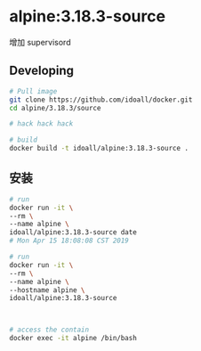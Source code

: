 # alpine:3.18.3-source

增加 supervisord 

## Developing

```bash
# Pull image
git clone https://github.com/idoall/docker.git
cd alpine/3.18.3/source

# hack hack hack

# build
docker build -t idoall/alpine:3.18.3-source .
```

## 安装

```bash
# run
docker run -it \
--rm \
--name alpine \
idoall/alpine:3.18.3-source date
# Mon Apr 15 18:08:08 CST 2019

# run
docker run -it \
--rm \
--name alpine \
--hostname alpine \
idoall/alpine:3.18.3-source



# access the contain
docker exec -it alpine /bin/bash
```
